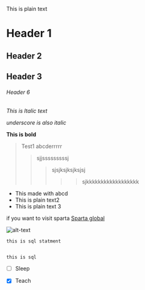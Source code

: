    This is plain text

   # Header 1

   ## Header 2

   ## Header 3

   ###### Header 6

   *This is Italic text*

   _underscore is also italic_

   **This is bold**

   > Test1 abcderrrrr
   >> sjjsssssssssj
   >>>sjsjksjksjksjsj
   >>>>>sjkkkkkkkkkkkkkkkkkk

   - This made with abcd
- This is plain text2
- This is plain text 3

if you want to visit sparta [Sparta global](https://www.spartaglobal.com/)

![alt-text](https://images.alphacoders.com/500/thumb-1920-500310.jpg)

````
this is sql statment 

``````

````````

this is sql

`````````

- [ ] Sleep
- [X] Teach


